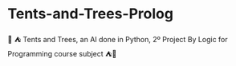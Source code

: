 # Tents-and-Trees-Prolog
🌲 ⛺ Tents and Trees, an AI done in Python, 2º Project By Logic for Programming course subject ⛺🌲 
